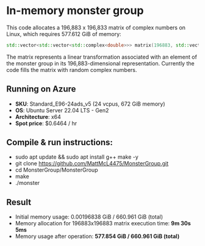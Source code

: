 # In-memory monster group

This code allocates a 196,883 x 196,833 matrix of complex numbers on Linux, which requires 577.612 GiB of memory:

```c++
std::vector<std::vector<std::complex<double>>> matrix(196883, std::vector<std::complex<double>>(196883));
```
The matrix represents a linear transformation associated with an element of the monster group in its 196,883-dimensional representation. Currently the code fills the matrix with random complex numbers.

## Running on Azure

- **SKU**: Standard_E96-24ads_v5 (24 vcpus, 672 GiB memory)
- **OS**: Ubuntu Server 22.04 LTS - Gen2
- **Architecture**: x64
- **Spot price**: $0.6464 / hr

## Compile & run instructions:
- sudo apt update && sudo apt install g++ make -y
- git clone https://github.com/MattMcL4475/MonsterGroup.git
- cd MonsterGroup/MonsterGroup
- make
- ./monster

## Result

- Initial memory usage: 0.00196838 GiB / 660.961 GiB (total)
- Memory allocation for 196883x196883 matrix execution time: **9m 30s 5ms**
- Memory usage after operation: **577.854 GiB / 660.961 GiB (total)**

